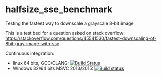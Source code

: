 # halfsize_sse_benchmark
Testing the fastest way to downscale a grayscale 8-bit image

This is a test bed for a question asked on stack overflow: https://stackoverflow.com/questions/45541530/fastest-downscaling-of-8bit-gray-image-with-sse

Continuous integration:
- linux 64 bits, GCC/CLANG: [![Build Status](https://api.travis-ci.org/bjornpiltz/halfsize_sse_benchmark.png)](https://travis-ci.org/bjornpiltz/halfsize_sse_benchmark)
 - Windows 32/64 bits MSVC 2013/2015: [![Build status](https://ci.appveyor.com/api/projects/status/fhvk5dy0mtlafsk8?svg=true)](https://ci.appveyor.com/project/bjornpiltz/halfsize-sse-benchmark)
